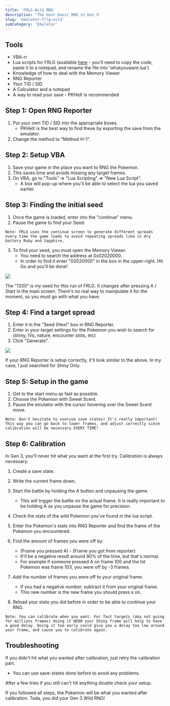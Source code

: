 ```yaml
---
title: 'FRLG Wild RNG'
description: 'The most basic RNG in Gen 3'
slug: 'emulator-frlg-wild'
subCategory: 'Emulator'
---
```


## Tools

- VBA-rr
- Lua scripts for FRLG (available [here](https://projectpokemon.org/home/forums/topic/15187-gen-3-lua-scripts/?tab=comments#comment-127239) - you'll need to copy the code, paste it to a notepad, and rename the file into 'whatyouwant.lua')
- Knowledge of how to deal with the Memory Viewer
- RNG Reporter
- Your TID / SID
- A Calculator and a notepad
- A way to read your save - PKHeX is recommended

## Step 1: Open RNG Reporter

1. Put your own TID / SID into the appropriate boxes.
   - PKHeX is the best way to find these by exporting the save from the emulator.
2. Change the method to "Method H-1".

## Step 2: Setup VBA

1. Save your game in the place you want to RNG the Pokemon.
2. This saves time and avoids missing any target frames.
3. On VBA, go to "Tools" => "Lua Scripting" => "New Lua Script".
   - A box will pop-up where you'll be able to select the lua you saved earlier.

## Step 3: Finding the initial seed

1. Once the game is loaded, enter into the "continue" menu.
2. Pause the game to find your Seed.

```
Note: FRLG uses the continue screen to generate different spreads every time the game loads to avoid repeating spreads like in dry battery Ruby and Sapphire.
```

3. To find your seed, you must open the Memory Viewer.
   - You need to search the address at 0x02020000.
   - In order to find it enter "02020000" in the box in the upper-right. Hit Go and you'll be done!

![](https://i.imgur.com/Vk4zYMm.png)

The "1330" is my seed for this run of FRLG. It changes after pressing A / Start in the main screen. There's no real way to manipulate it for the moment, so you must go with what you have.

## Step 4: Find a target spread

1. Enter it in the "Seed (Hex)" box in RNG Reporter.
2. Enter in your target settings for the Pokemon you wish to search for (shiny, IVs, nature, encounter slots, etc)
3. Click "Generate".

![](https://i.imgur.com/LiBe4F2.png)

If your RNG Reporter is setup correctly, it'll look similar to the above. In my case, I just searched for Shiny Only.

## Step 5: Setup in the game

1. Get to the start menu as fast as possible.
2. Choose the Pokemon with Sweet Scent.
3. Pause the emulator with the cursor hovering over the Sweet Scent move.

```
Note: Don't hesitate to overuse save states! It's really important! This way you can go back to lower frames, and adjust correctly since calibration will be necessary EVERY TIME!
```

## Step 6: Calibration

In Gen 3, you'll never hit what you want at the first try. Calibration is always necessary.

1. Create a save state.
2. Write the current frame down.
3. Start the battle by holding the A button and unpausing the game.
   - This will trigger the battle on the actual frame. It is really important to be holding A as you unpause the game for precision.
4. Check the stats of the wild Pokemon you've found in the lua script.
5. Enter the Pokemon's stats into RNG Reporter and find the frame of the Pokemon you encountered.
6. Find the amount of frames you were off by:

   - (Frame you pressed A) - (Frame you got from reporter)
   - It'll be a negative result around 90% of the time, but that's normal.
   - For example if someone pressed A on frame 100 and the hit Pokemon was frame 103, you were off by -3 frames.

7. Add the number of frames you were off to your original frame.

   - If you had a negative number, subtract it from your original frame.
   - This new number is the new frame you should press `A` on.

8. Reload your state you did before in order to be able to continue your RNG.

```
Note: You can calibrate when you want. For fast targets (aka not going for millions frames) doing it NEAR your Shiny frame will help to have a good delay. Doing it too early could give you a delay too low around your frame, and cause you to calibrate again.
```

## Troubleshooting

If you didn't hit what you wanted after calibration, just retry the calibration part.

- You can use save-states done before to avoid any problems.

After a few tries if you still can't hit anything double check your setup.

If you followed all steps, the Pokemon will be what you wanted after calibration. Tada, you did your Gen 3 Wild RNG!
